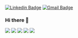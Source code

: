 [![Linkedin Badge](https://img.shields.io/badge/-LinkedIn-blue?style=flat&logo=Linkedin&logoColor=white)](https://www.linkedin.com/in/luizgonzagabn/)
[![Gmail Badge](https://img.shields.io/badge/-Gmail-c14438?style=flat&logo=Gmail&logoColor=white)](mailto:luizgonzagabn@gmail.com)

### Hi there 👋

<img src="https://img.shields.io/badge/C-00599C?style=for-the-badge&logo=c&logoColor=white" />
<img src="https://img.shields.io/badge/C%2B%2B-00599C?style=for-the-badge&logo=c%2B%2B&logoColor=white" />
<img src="https://img.shields.io/badge/Dart-0175C2?style=for-the-badge&logo=dart&logoColor=white" />
<img src="https://img.shields.io/badge/Flutter-02569B?style=for-the-badge&logo=flutter&logoColor=white" />
<img src="https://img.shields.io/badge/MySQL-00000F?style=for-the-badge&logo=mysql&logoColor=white" />


